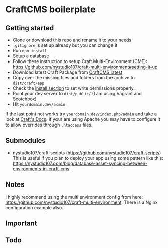 # CraftCMS boilerplate

## Getting started
- Clone or download this repo and rename it to your needs
- `.gitignore` is set up already but you can change it
- Run `npm install`
- Setup a database
- Follow these instruction to setup Craft Multi-Environment (CME): https://github.com/nystudio107/craft-multi-environment#setting-it-up
- Download latest Craft Package from [CraftCMS latest](http://craftcms.com/latest.zip?accept_license=yes)
- Copy over the missing files and folders from the archive to `dist/craft/app`
- Check the [install section](https://craftcms.com/docs/installing) to set write permissions properly.
- Point your dev server to `dist/public/` (I am using Vagrant and Scotchbox)
- Hit `yourdomain.dev/admin`

If the last point not works try `yourdomain.dev/index.php?admin` and take a look at [Craft's Docs](https://craftcms.com/docs/config-settings#omitScriptNameInUrls). If your are using Apache you may have to configure it to allow overrides through `.htaccess` files.

## Submodules

- nystudio107/craft-scripts (https://github.com/nystudio107/craft-scripts)
	This is useful if you plan to deploy your app using some pattern like this: https://nystudio107.com/blog/database-asset-syncing-between-environments-in-craft-cms.

## Notes

I highly recommend using the multi environment config from here: https://github.com/nystudio107/craft-multi-environment. There is a Nginx configuration example also.

## Important

## Todo

